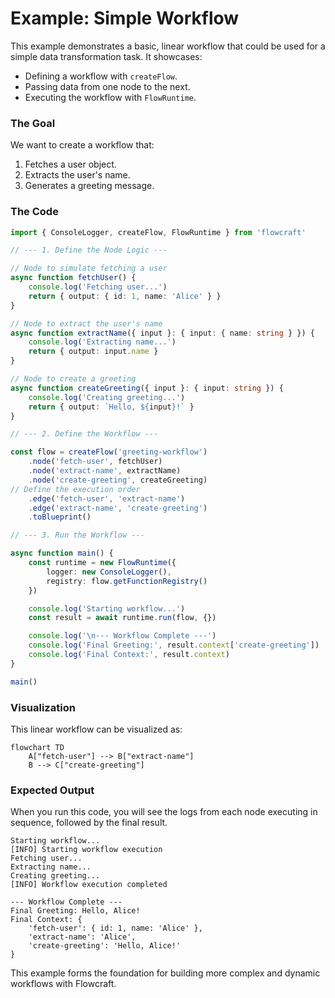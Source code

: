 # Example: Simple Workflow

This example demonstrates a basic, linear workflow that could be used for a simple data transformation task. It showcases:
- Defining a workflow with `createFlow`.
- Passing data from one node to the next.
- Executing the workflow with `FlowRuntime`.

### The Goal

We want to create a workflow that:
1.  Fetches a user object.
2.  Extracts the user's name.
3.  Generates a greeting message.

### The Code

```typescript
import { ConsoleLogger, createFlow, FlowRuntime } from 'flowcraft'

// --- 1. Define the Node Logic ---

// Node to simulate fetching a user
async function fetchUser() {
	console.log('Fetching user...')
	return { output: { id: 1, name: 'Alice' } }
}

// Node to extract the user's name
async function extractName({ input }: { input: { name: string } }) {
	console.log('Extracting name...')
	return { output: input.name }
}

// Node to create a greeting
async function createGreeting({ input }: { input: string }) {
	console.log('Creating greeting...')
	return { output: `Hello, ${input}!` }
}

// --- 2. Define the Workflow ---

const flow = createFlow('greeting-workflow')
	.node('fetch-user', fetchUser)
	.node('extract-name', extractName)
	.node('create-greeting', createGreeting)
// Define the execution order
	.edge('fetch-user', 'extract-name')
	.edge('extract-name', 'create-greeting')
	.toBlueprint()

// --- 3. Run the Workflow ---

async function main() {
	const runtime = new FlowRuntime({
		logger: new ConsoleLogger(),
		registry: flow.getFunctionRegistry()
	})

	console.log('Starting workflow...')
	const result = await runtime.run(flow, {})

	console.log('\n--- Workflow Complete ---')
	console.log('Final Greeting:', result.context['create-greeting'])
	console.log('Final Context:', result.context)
}

main()
```

### Visualization

This linear workflow can be visualized as:

```mermaid
flowchart TD
	A["fetch-user"] --> B["extract-name"]
	B --> C["create-greeting"]
```

### Expected Output

When you run this code, you will see the logs from each node executing in sequence, followed by the final result.

```
Starting workflow...
[INFO] Starting workflow execution
Fetching user...
Extracting name...
Creating greeting...
[INFO] Workflow execution completed

--- Workflow Complete ---
Final Greeting: Hello, Alice!
Final Context: {
	'fetch-user': { id: 1, name: 'Alice' },
	'extract-name': 'Alice',
	'create-greeting': 'Hello, Alice!'
}
```
This example forms the foundation for building more complex and dynamic workflows with Flowcraft.

